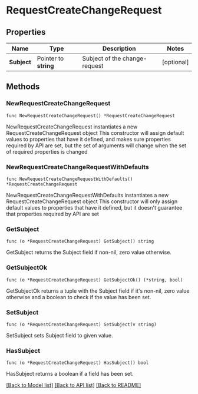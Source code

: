 # RequestCreateChangeRequest

## Properties

Name | Type | Description | Notes
------------ | ------------- | ------------- | -------------
**Subject** | Pointer to **string** | Subject of the change-request | [optional] 

## Methods

### NewRequestCreateChangeRequest

`func NewRequestCreateChangeRequest() *RequestCreateChangeRequest`

NewRequestCreateChangeRequest instantiates a new RequestCreateChangeRequest object
This constructor will assign default values to properties that have it defined,
and makes sure properties required by API are set, but the set of arguments
will change when the set of required properties is changed

### NewRequestCreateChangeRequestWithDefaults

`func NewRequestCreateChangeRequestWithDefaults() *RequestCreateChangeRequest`

NewRequestCreateChangeRequestWithDefaults instantiates a new RequestCreateChangeRequest object
This constructor will only assign default values to properties that have it defined,
but it doesn't guarantee that properties required by API are set

### GetSubject

`func (o *RequestCreateChangeRequest) GetSubject() string`

GetSubject returns the Subject field if non-nil, zero value otherwise.

### GetSubjectOk

`func (o *RequestCreateChangeRequest) GetSubjectOk() (*string, bool)`

GetSubjectOk returns a tuple with the Subject field if it's non-nil, zero value otherwise
and a boolean to check if the value has been set.

### SetSubject

`func (o *RequestCreateChangeRequest) SetSubject(v string)`

SetSubject sets Subject field to given value.

### HasSubject

`func (o *RequestCreateChangeRequest) HasSubject() bool`

HasSubject returns a boolean if a field has been set.


[[Back to Model list]](../README.md#documentation-for-models) [[Back to API list]](../README.md#documentation-for-api-endpoints) [[Back to README]](../README.md)


